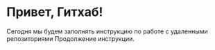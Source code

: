 # Привет, Гитхаб!
Сегодня мы будем заполнять инструкцию по работе с удаленными репозиториями
Продолжение инструкции.